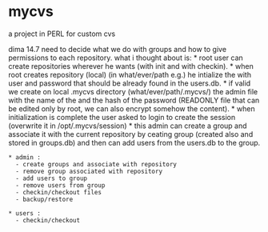 # mycvs
a project in PERL for custom cvs

dima 14.7
  need to decide what we do with groups and how to give permissions to each repository.
  what i thought about is:
    * root user can create repositories wherever he wants (with init and with checkin).
    * when root creates repository (local) (in what/ever/path e.g.) he intialize the with user and password that should be already found in the users.db.
    * if valid we create on local .mycvs directory (what/ever/path/.mycvs/) the admin file with the name of the and the hash of the password (READONLY file that can be edited only by root, we can also encrypt somehow the content).
    * when initialization is complete the user asked to login to create the session (overwrite it in /opt/.mycvs/session)
    * this admin can create a group and associate it with the current repository by ceating group (created also and stored in groups.db) and then can add users from the users.db to the group.
    
    * admin : 
      - create groups and associate with repository
      - remove group associated with repository
      - add users to group
      - remove users from group
      - checkin/checkout files
      - backup/restore
      
    * users :
      - checkin/checkout
